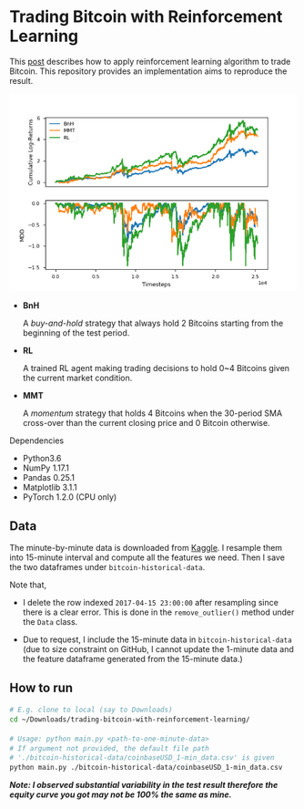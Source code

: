 # Trading Bitcoin with Reinforcement Learning

This [post](https://launchpad.ai/blog/trading-bitcoin) describes how to apply reinforcement learning algorithm to trade Bitcoin. This repository provides an implementation aims to reproduce the result.

<p align="center"><img src="Figure_1.png">

- **BnH**

  A *buy-and-hold* strategy that always hold 2 Bitcoins starting from the beginning of the test period.

- **RL**

  A trained RL agent making trading decisions to hold 0~4 Bitcoins given the current market condition.

- **MMT**

  A *momentum* strategy that holds 4 Bitcoins when the 30-period SMA cross-over than the current closing price and 0 Bitcoin otherwise.





Dependencies

- Python3.6
- NumPy 1.17.1
- Pandas 0.25.1
- Matplotlib 3.1.1
- PyTorch 1.2.0 (CPU only)





## Data

The minute-by-minute data is downloaded from [Kaggle](https://www.kaggle.com/mczielinski/bitcoin-historical-data/data). I resample them into 15-minute interval and compute all the features we need. Then I save the two dataframes under `bitcoin-historical-data`.



Note that,

- I delete the row indexed `2017-04-15 23:00:00` after resampling since there is a clear error. This is done in the `remove_outlier()` method under the `Data` class.

- Due to request, I include the 15-minute data in `bitcoin-historical-data` (due to size constraint on GitHub, I cannot update the 1-minute data and the feature dataframe generated from the 15-minute data.)





## How to run

```bash
# E.g. clone to local (say to Downloads)
cd ~/Downloads/trading-bitcoin-with-reinforcement-learning/

# Usage: python main.py <path-to-one-minute-data>
# If argument not provided, the default file path
# './bitcoin-historical-data/coinbaseUSD_1-min_data.csv' is given
python main.py ./bitcoin-historical-data/coinbaseUSD_1-min_data.csv
```



***Note: I observed substantial variability in the test result therefore the equity curve you got may not be 100% the same as mine.***
